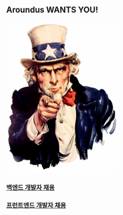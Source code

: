 ## Aroundus WANTS YOU!

<img src="./img/we-want-you.jpg" height="400" />

### [백엔드 개발자 채용](./backend.md)

### [프런트엔드 개발자 채용](./frontend.md)
